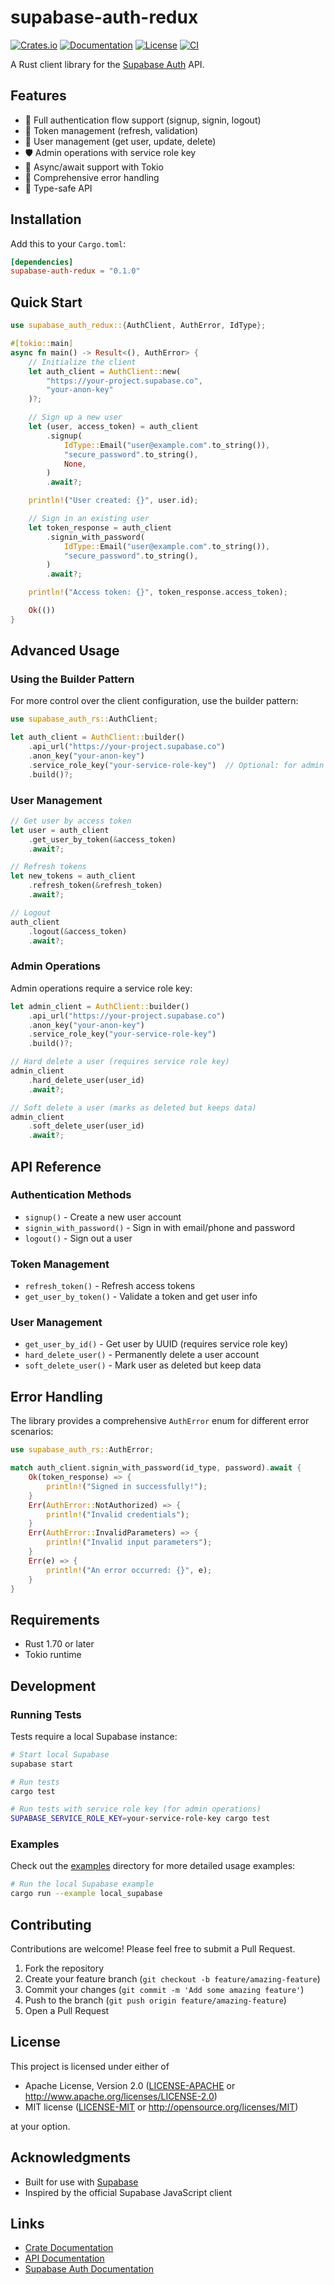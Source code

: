 # supabase-auth-redux

[![Crates.io](https://img.shields.io/crates/v/supabase-auth-redux.svg)](https://crates.io/crates/supabase-auth-redux)
[![Documentation](https://docs.rs/supabase-auth-redux/badge.svg)](https://docs.rs/supabase-auth-redux)
[![License](https://img.shields.io/crates/l/supabase-auth-redux.svg)](https://github.com/j7nw4r/supabase_auth_rs#license)
[![CI](https://github.com/j7nw4r/supabase_auth_rs/workflows/CI/badge.svg)](https://github.com/j7nw4r/supabase_auth_rs/actions)

A Rust client library for the [Supabase Auth](https://supabase.com/docs/guides/auth) API.

## Features

- 🔐 Full authentication flow support (signup, signin, logout)
- 🔄 Token management (refresh, validation)
- 👤 User management (get user, update, delete)
- 🛡️ Admin operations with service role key
- 🚀 Async/await support with Tokio
- 📝 Comprehensive error handling
- 🎯 Type-safe API

## Installation

Add this to your `Cargo.toml`:

```toml
[dependencies]
supabase-auth-redux = "0.1.0"
```

## Quick Start

```rust
use supabase_auth_redux::{AuthClient, AuthError, IdType};

#[tokio::main]
async fn main() -> Result<(), AuthError> {
    // Initialize the client
    let auth_client = AuthClient::new(
        "https://your-project.supabase.co",
        "your-anon-key"
    )?;

    // Sign up a new user
    let (user, access_token) = auth_client
        .signup(
            IdType::Email("user@example.com".to_string()),
            "secure_password".to_string(),
            None,
        )
        .await?;

    println!("User created: {}", user.id);

    // Sign in an existing user
    let token_response = auth_client
        .signin_with_password(
            IdType::Email("user@example.com".to_string()),
            "secure_password".to_string(),
        )
        .await?;

    println!("Access token: {}", token_response.access_token);

    Ok(())
}
```

## Advanced Usage

### Using the Builder Pattern

For more control over the client configuration, use the builder pattern:

```rust
use supabase_auth_rs::AuthClient;

let auth_client = AuthClient::builder()
    .api_url("https://your-project.supabase.co")
    .anon_key("your-anon-key")
    .service_role_key("your-service-role-key")  // Optional: for admin operations
    .build()?;
```

### User Management

```rust
// Get user by access token
let user = auth_client
    .get_user_by_token(&access_token)
    .await?;

// Refresh tokens
let new_tokens = auth_client
    .refresh_token(&refresh_token)
    .await?;

// Logout
auth_client
    .logout(&access_token)
    .await?;
```

### Admin Operations

Admin operations require a service role key:

```rust
let admin_client = AuthClient::builder()
    .api_url("https://your-project.supabase.co")
    .anon_key("your-anon-key")
    .service_role_key("your-service-role-key")
    .build()?;

// Hard delete a user (requires service role key)
admin_client
    .hard_delete_user(user_id)
    .await?;

// Soft delete a user (marks as deleted but keeps data)
admin_client
    .soft_delete_user(user_id)
    .await?;
```

## API Reference

### Authentication Methods

- `signup()` - Create a new user account
- `signin_with_password()` - Sign in with email/phone and password
- `logout()` - Sign out a user

### Token Management

- `refresh_token()` - Refresh access tokens
- `get_user_by_token()` - Validate a token and get user info

### User Management

- `get_user_by_id()` - Get user by UUID (requires service role key)
- `hard_delete_user()` - Permanently delete a user account
- `soft_delete_user()` - Mark user as deleted but keep data

## Error Handling

The library provides a comprehensive `AuthError` enum for different error scenarios:

```rust
use supabase_auth_rs::AuthError;

match auth_client.signin_with_password(id_type, password).await {
    Ok(token_response) => {
        println!("Signed in successfully!");
    }
    Err(AuthError::NotAuthorized) => {
        println!("Invalid credentials");
    }
    Err(AuthError::InvalidParameters) => {
        println!("Invalid input parameters");
    }
    Err(e) => {
        println!("An error occurred: {}", e);
    }
}
```

## Requirements

- Rust 1.70 or later
- Tokio runtime

## Development

### Running Tests

Tests require a local Supabase instance:

```bash
# Start local Supabase
supabase start

# Run tests
cargo test

# Run tests with service role key (for admin operations)
SUPABASE_SERVICE_ROLE_KEY=your-service-role-key cargo test
```

### Examples

Check out the [examples](examples/) directory for more detailed usage examples:

```bash
# Run the local Supabase example
cargo run --example local_supabase
```

## Contributing

Contributions are welcome! Please feel free to submit a Pull Request.

1. Fork the repository
2. Create your feature branch (`git checkout -b feature/amazing-feature`)
3. Commit your changes (`git commit -m 'Add some amazing feature'`)
4. Push to the branch (`git push origin feature/amazing-feature`)
5. Open a Pull Request

## License

This project is licensed under either of

- Apache License, Version 2.0 ([LICENSE-APACHE](LICENSE-APACHE) or http://www.apache.org/licenses/LICENSE-2.0)
- MIT license ([LICENSE-MIT](LICENSE-MIT) or http://opensource.org/licenses/MIT)

at your option.

## Acknowledgments

- Built for use with [Supabase](https://supabase.com/)
- Inspired by the official Supabase JavaScript client

## Links

- [Crate Documentation](https://docs.rs/supabase-auth-rs)
- [API Documentation](https://supabase.com/docs/reference/auth)
- [Supabase Auth Documentation](https://supabase.com/docs/guides/auth)